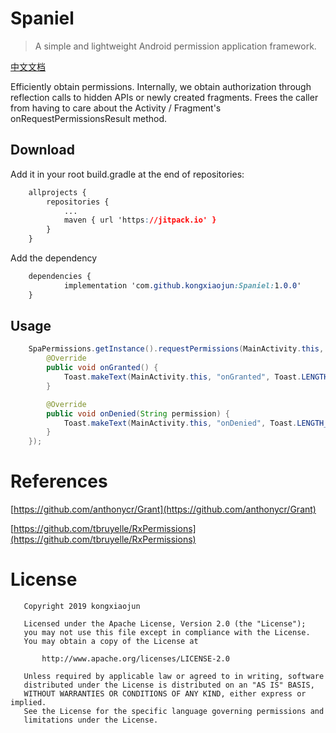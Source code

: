 # Spaniel

> A simple and lightweight Android permission application framework.

[中文文档](https://github.com/kongxiaojun/Spaniel/blob/master/README_CN.md)

Efficiently obtain permissions. Internally, we obtain authorization through reflection calls to hidden APIs or newly created fragments. Frees the caller from having to care about the Activity / Fragment's onRequestPermissionsResult method.

## Download

Add it in your root build.gradle at the end of repositories:

```css
    allprojects {
        repositories {
            ...
            maven { url 'https://jitpack.io' }
        }
    }
```

Add the dependency

```css
    dependencies {
            implementation 'com.github.kongxiaojun:Spaniel:1.0.0'
    }
```

## Usage

```java
    SpaPermissions.getInstance().requestPermissions(MainActivity.this, new String[]{Manifest.permission.READ_EXTERNAL_STORAGE}, new PermissionsResultAction() {
        @Override
        public void onGranted() {
            Toast.makeText(MainActivity.this, "onGranted", Toast.LENGTH_SHORT).show();
        }

        @Override
        public void onDenied(String permission) {
            Toast.makeText(MainActivity.this, "onDenied", Toast.LENGTH_SHORT).show();
        }
    });
```

# References

[https://github.com/anthonycr/Grant](https://github.com/anthonycr/Grant)

[https://github.com/tbruyelle/RxPermissions](https://github.com/tbruyelle/RxPermissions)

# License

```
   Copyright 2019 kongxiaojun

   Licensed under the Apache License, Version 2.0 (the "License");
   you may not use this file except in compliance with the License.
   You may obtain a copy of the License at

       http://www.apache.org/licenses/LICENSE-2.0

   Unless required by applicable law or agreed to in writing, software
   distributed under the License is distributed on an "AS IS" BASIS,
   WITHOUT WARRANTIES OR CONDITIONS OF ANY KIND, either express or implied.
   See the License for the specific language governing permissions and
   limitations under the License.
```

